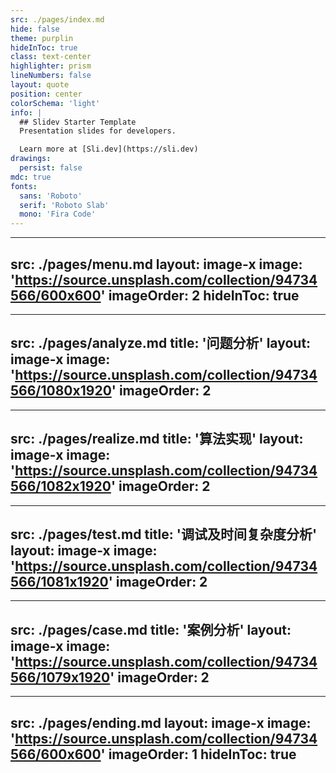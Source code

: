 ```yaml
---
src: ./pages/index.md
hide: false
theme: purplin
hideInToc: true
class: text-center
highlighter: prism
lineNumbers: false
layout: quote
position: center
colorSchema: 'light'
info: |
  ## Slidev Starter Template
  Presentation slides for developers.

  Learn more at [Sli.dev](https://sli.dev)
drawings:
  persist: false
mdc: true
fonts:
  sans: 'Roboto'
  serif: 'Roboto Slab'
  mono: 'Fira Code'
---
```


---
src: ./pages/menu.md
layout: image-x
image: 'https://source.unsplash.com/collection/94734566/600x600'
imageOrder: 2
hideInToc: true
---

---
src: ./pages/analyze.md
title: '问题分析'
layout: image-x
image: 'https://source.unsplash.com/collection/94734566/1080x1920'
imageOrder: 2
---

---
src: ./pages/realize.md
title: '算法实现'
layout: image-x
image: 'https://source.unsplash.com/collection/94734566/1082x1920'
imageOrder: 2
---

---
src: ./pages/test.md
title: '调试及时间复杂度分析'
layout: image-x
image: 'https://source.unsplash.com/collection/94734566/1081x1920'
imageOrder: 2
---

---
src: ./pages/case.md
title: '案例分析'
layout: image-x
image: 'https://source.unsplash.com/collection/94734566/1079x1920'
imageOrder: 2
---

---
src: ./pages/ending.md
layout: image-x
image: 'https://source.unsplash.com/collection/94734566/600x600'
imageOrder: 1
hideInToc: true
---
